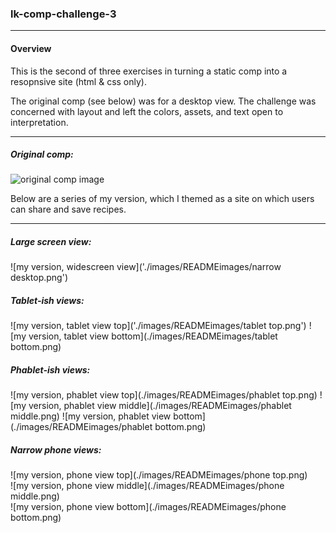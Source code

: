 ### lk-comp-challenge-3

-----

#### Overview
This is the second of three exercises in turning a static comp into a resopnsive site (html & css only).

The original comp (see below) was for a desktop view. The challenge was concerned with layout and left the colors, assets, and text open to interpretation.

-------

##### Original comp:
![original comp image](http://frontend.turing.io/assets/images/static-comp-challenge-3.jpg)

Below are a series of my version, which I themed as a site on which users can share and save recipes.

------------

##### Large screen view:
![my version, widescreen view]('./images/READMEimages/narrow desktop.png')

##### Tablet-ish views:
![my version, tablet view top]('./images/READMEimages/tablet top.png')
![my version, tablet view bottom](./images/READMEimages/tablet bottom.png)

##### Phablet-ish views:
![my version, phablet view top](./images/READMEimages/phablet top.png)
![my version, phablet view middle](./images/READMEimages/phablet middle.png)
![my version, phablet view bottom](./images/READMEimages/phablet bottom.png)

##### Narrow phone views:
![my version, phone view top](./images/READMEimages/phone top.png)  
![my version, phone view middle](./images/READMEimages/phone middle.png)  
![my version, phone view bottom](./images/READMEimages/phone bottom.png)
